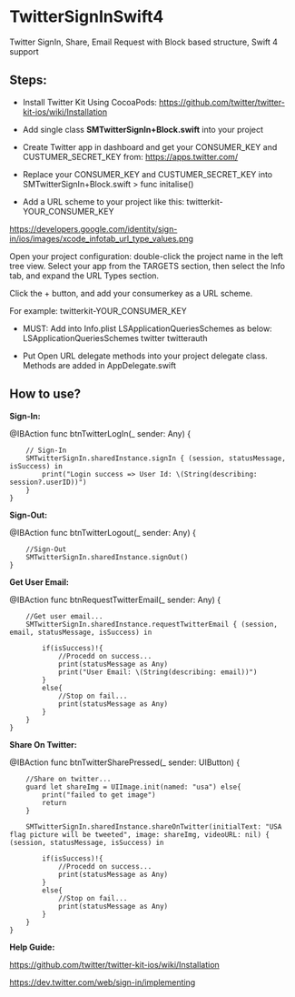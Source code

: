 # TwitterSignInSwift4
Twitter SignIn, Share, Email Request with Block based structure, Swift 4 support

## Steps:
- Install Twitter Kit Using CocoaPods: https://github.com/twitter/twitter-kit-ios/wiki/Installation

- Add single class **SMTwitterSignIn+Block.swift** into your project

- Create Twitter app in dashboard and get your CONSUMER_KEY and CUSTUMER_SECRET_KEY from: https://apps.twitter.com/ 

- Replace your CONSUMER_KEY and CUSTUMER_SECRET_KEY into SMTwitterSignIn+Block.swift  > func initalise() 

- Add a URL scheme to your project like this: twitterkit-YOUR_CONSUMER_KEY 

https://developers.google.com/identity/sign-in/ios/images/xcode_infotab_url_type_values.png

Open your project configuration: double-click the project name in the left tree view. Select your app from the TARGETS section, then select the Info tab, and expand the URL Types section.

Click the + button, and add your consumerkey as a URL scheme.

For example: twitterkit-YOUR_CONSUMER_KEY

- MUST: Add into Info.plist LSApplicationQueriesSchemes as below:
<key>LSApplicationQueriesSchemes</key>
	<array>
		<string>twitter</string>
		<string>twitterauth</string>
	</array>

- Put Open URL delegate methods into your project delegate class. Methods are added in AppDelegate.swift


## How to use?

**Sign-In:**

@IBAction func btnTwitterLogIn(_ sender: Any) {
        
        // Sign-In
        SMTwitterSignIn.sharedInstance.signIn { (session, statusMessage, isSuccess) in
            print("Login success => User Id: \(String(describing: session?.userID))")
        }
    }
    
    
**Sign-Out:**

@IBAction func btnTwitterLogout(_ sender: Any) {
        
        //Sign-Out
        SMTwitterSignIn.sharedInstance.signOut()
    }
 
**Get User Email:**

@IBAction func btnRequestTwitterEmail(_ sender: Any) {
                        
        //Get user email...
        SMTwitterSignIn.sharedInstance.requestTwitterEmail { (session, email, statusMessage, isSuccess) in
            
            if(isSuccess)!{
                //Procedd on success...
                print(statusMessage as Any)
                print("User Email: \(String(describing: email))")
            }
            else{
                //Stop on fail...
                print(statusMessage as Any)
            }
        }
    }
 
**Share On Twitter:**

@IBAction func btnTwitterSharePressed(_ sender: UIButton) {
        
        //Share on twitter...
        guard let shareImg = UIImage.init(named: "usa") else{
            print("failed to get image")
            return
        }
        
        SMTwitterSignIn.sharedInstance.shareOnTwitter(initialText: "USA flag picture will be tweeted", image: shareImg, videoURL: nil) { (session, statusMessage, isSuccess) in
            
            if(isSuccess)!{
                //Procedd on success...
                print(statusMessage as Any)
            }
            else{
                //Stop on fail...
                print(statusMessage as Any)
            }
        }
    }

    
**Help Guide:** 

https://github.com/twitter/twitter-kit-ios/wiki/Installation

https://dev.twitter.com/web/sign-in/implementing



